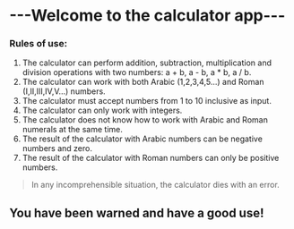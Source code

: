 # ---Welcome to the calculator app---

### Rules of use:
1. The calculator can perform addition, subtraction, multiplication and division operations with two numbers: a + b, a - b, a * b, a / b.
2. The calculator can work with both Arabic (1,2,3,4,5...) and Roman (I,II,III,IV,V...) numbers.
3. The calculator must accept numbers from 1 to 10 inclusive as input.
4. The calculator can only work with integers.
5. The calculator does not know how to work with Arabic and Roman numerals at the same time.
6. The result of the calculator with Arabic numbers can be negative numbers and zero.
7. The result of the calculator with Roman numbers can only be positive numbers.

> In any incomprehensible situation, the calculator dies with an error.

## You have been warned and have a good use!
